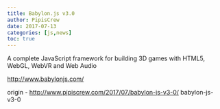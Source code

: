 ```yaml
---
title: Babylon.js v3.0
author: PipisCrew
date: 2017-07-13
categories: [js,news]
toc: true
---
```


A complete JavaScript framework for building 3D games with HTML5, WebGL, WebVR and Web Audio

http://www.babylonjs.com/

origin - http://www.pipiscrew.com/2017/07/babylon-js-v3-0/ babylon-js-v3-0